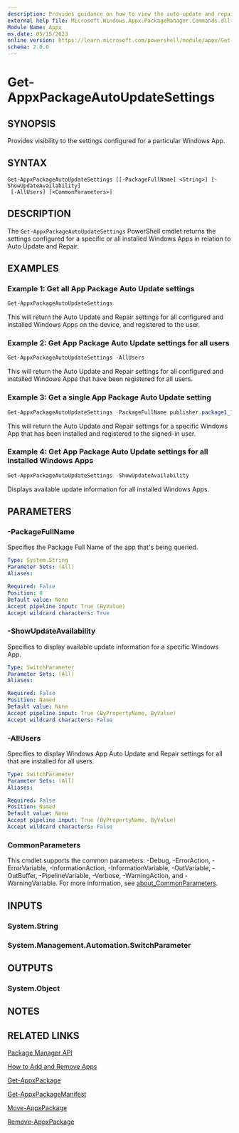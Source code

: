 ```yaml
---
description: Provides guidance on how to view the auto-update and repair settings of a Windows App.
external help file: Microsoft.Windows.Appx.PackageManager.Commands.dll-help.xml
Module Name: Appx
ms.date: 05/15/2023
online version: https://learn.microsoft.com/powershell/module/appx/Get-AppxPackageAutoUpdateSettings?view=windowsserver2022-ps&wt.mc_id=ps-gethelp
schema: 2.0.0
---
```


# Get-AppxPackageAutoUpdateSettings

## SYNOPSIS

Provides visibility to the settings configured for a particular Windows App.

## SYNTAX

```
Get-AppxPackageAutoUpdateSettings [[-PackageFullName] <String>] [-ShowUpdateAvailability]
 [-AllUsers] [<CommonParameters>]
```

## DESCRIPTION

The `Get-AppxPackageAutoUpdateSettings` PowerShell cmdlet returns the settings configured for a
specific or all installed Windows Apps in relation to Auto Update and Repair.

## EXAMPLES

### Example 1: Get all App Package Auto Update settings

```powershell
Get-AppxPackageAutoUpdateSettings
```

This will return the Auto Update and Repair settings for all configured and installed Windows Apps
on the device, and registered to the user.

### Example 2: Get App Package Auto Update settings for all users

```powershell
Get-AppxPackageAutoUpdateSettings -AllUsers
```

This will return the Auto Update and Repair settings for all configured and installed Windows Apps
that have been registered for all users.

### Example 3: Get a single App Package Auto Update setting

```powershell
Get-AppxPackageAutoUpdateSettings -PackageFullName publisher.package1_1.0.0.0_neutral__8wekyb3d8bbwe
```

This will return the Auto Update and Repair settings for a specific Windows App that has been
installed and registered to the signed-in user.

### Example 4: Get App Package Auto Update settings for all installed Windows Apps

```powershell
Get-AppxPackageAutoUpdateSettings -ShowUpdateAvailability
```

Displays available update information for all installed Windows Apps.

## PARAMETERS

### -PackageFullName

Specifies the Package Full Name of the app that's being queried.

```yaml
Type: System.String
Parameter Sets: (All)
Aliases: 

Required: False
Position: 0
Default value: None
Accept pipeline input: True (ByValue)
Accept wildcard characters: True
```

### -ShowUpdateAvailability

Specifies to display available update information for a specific Windows App.

```yaml
Type: SwitchParameter
Parameter Sets: (All)
Aliases: 

Required: False
Position: Named
Default value: None
Accept pipeline input: True (ByPropertyName, ByValue)
Accept wildcard characters: False
```

### -AllUsers

Specifies to display Windows App Auto Update and Repair settings for all that are installed for all
users.

```yaml
Type: SwitchParameter
Parameter Sets: (All)
Aliases: 

Required: False
Position: Named
Default value: None
Accept pipeline input: True (ByPropertyName, ByValue)
Accept wildcard characters: False
```


### CommonParameters

This cmdlet supports the common parameters: -Debug, -ErrorAction, -ErrorVariable,
-InformationAction, -InformationVariable, -OutVariable, -OutBuffer, -PipelineVariable, -Verbose,
-WarningAction, and -WarningVariable. For more information, see
[about_CommonParameters](https://go.microsoft.com/fwlink/?LinkID=113216).

## INPUTS

### System.String

### System.Management.Automation.SwitchParameter

## OUTPUTS

### System.Object

## NOTES

## RELATED LINKS

[Package Manager API](http://go.microsoft.com/fwlink/?LinkId=245447)

[How to Add and Remove Apps](http://go.microsoft.com/fwlink/?LinkID=231020)

[Get-AppxPackage](./Get-AppxPackage.md)

[Get-AppxPackageManifest](./Get-AppxPackageManifest.md)

[Move-AppxPackage](./Move-AppxPackage.md)

[Remove-AppxPackage](./Remove-AppxPackage.md)
